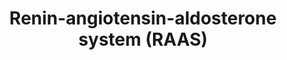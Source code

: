 ---
annotations:
- id: PW:0000245
  parent: regulatory pathway
  type: Pathway Ontology
  value: angiotensin signaling pathway
- id: PW:0000773
  parent: classic metabolic pathway
  type: Pathway Ontology
  value: aldosterone biosynthetic pathway
- id: PW:0000492
  parent: regulatory pathway
  type: Pathway Ontology
  value: renin-angiotensin cascade pathway
- id: DOID:10763
  parent: cardiovascular system disease
  type: Disease Ontology
  value: hypertension
- id: PW:0001228
  parent: drug pathway
  type: Pathway Ontology
  value: ACE inhibitor drug pathway
authors:
- Ozanozisik
- Marvin M2
- Egonw
- Eweitz
citedin: ''
communities:
- ontox
description: The pathway leading angiotensinogen to aldosterone
last-edited: 2024-07-29
ndex: f4a86f40-8b6c-11eb-9e72-0ac135e8bacf
organisms:
- Homo sapiens
redirect_from:
- /index.php/Pathway:WP4756
- /instance/WP4756
- /instance/WP4756_r134891
revision: r134891
schema-jsonld:
- '@context': https://schema.org/
  '@id': https://wikipathways.github.io/pathways/WP4756.html
  '@type': Dataset
  creator:
    '@type': Organization
    name: WikiPathways
  description: The pathway leading angiotensinogen to aldosterone
  keywords:
  - 11-Deoxycorticosterone
  - 18-Hydroxycorticosterone
  - ACE
  - ACE inhibitor
  - AGT
  - AGTR1
  - AGTR2
  - ATF1
  - ATF2
  - ATF4
  - ATF6B
  - Aldosterone
  - Angiotensin I
  - Angiotensin II
  - CALM1
  - CALM2
  - CALM3
  - CALML3
  - CALML4
  - CALML5
  - CALML6
  - CAMK1
  - CAMK1D
  - CAMK1G
  - CAMK2A
  - CAMK2B
  - CAMK2D
  - CAMK2G
  - CAMK4
  - CMA1
  - CREB1
  - CREB3
  - CREB3L1
  - CREB3L2
  - CREB3L3
  - CREB3L4
  - CREB5
  - CTSG
  - CYP11A1
  - CYP11B2
  - CYP21A2
  - Ca2+
  - Cholesterol
  - Corticosterone
  - GNAQ
  - HSD3B1
  - HSD3B2
  - IP3
  - ITPR1
  - ITPR2
  - ITPR3
  - PLCB2
  - Pregnenolone
  - Progesterone
  - REN
  - STAR
  license: CC0
  name: Renin-angiotensin-aldosterone system (RAAS)
seo: CreativeWork
title: Renin-angiotensin-aldosterone system (RAAS)
wpid: WP4756
---